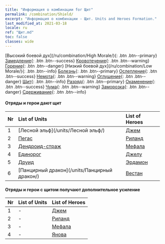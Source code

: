 ```yaml
---
title: "Информация о комбинации for Щит"
permalink: /combination/Shield/
excerpt: "Информация о комбинации - Щит. Units and Heroes Formation."
last_modified_at: 2021-03-18
locale: ru
ref: "Щит.md"
toc: false
classes: wide
---
```


  [Высокий боевой дух](/ru/combination/High Morale/){: .btn .btn--primary} [Замедление](/ru/combination/Slow/){: .btn .btn--success} [Кровотечение](/ru/combination/Bleeding/){: .btn .btn--warning} [Горение](/ru/combination/Burning/){: .btn .btn--danger} [Низкий боевой дух](/ru/combination/Low Morale/){: .btn .btn--info} [Болезнь](/ru/combination/Disease/){: .btn .btn--primary} [Ослепление](/ru/combination/Blind/){: .btn .btn--success} [Немота](/ru/combination/Silence/){: .btn .btn--warning} [Оглушение](/ru/combination/Stun/){: .btn .btn--danger} [Щит](/ru/combination/Shield/){: .btn .btn--info} [Разряд](/ru/combination/Static/){: .btn .btn--primary} [Окаменение](/ru/combination/Petrify/){: .btn .btn--success} [Чума](/ru/combination/Plague/){: .btn .btn--warning} [Заморозка](/ru/combination/Freeze/){: .btn .btn--danger} [Сдерживание](/ru/combination/Deterrence/){: .btn .btn--info} 


#### Отряды и герои дают щит

  | Nr |  List of Units  | List of Heroes | 
  |:---|:----------------|:---------------| 
  | 1 | [Лесной эльф](/units/Лесной эльф/) | [Джем](/heroes/Джем/) |
  | 2 | [Пегас](/units/Пегас/) | [Риланд](/heroes/Риланд/) |
  | 3 | [Дендроид-страж](/units/Дендроид-страж/) | [Мефала](/heroes/Мефала/) |
  | 4 | [Единорог](/units/Единорог/) | [Джелу](/heroes/Джелу/) |
  | 5 | [Друид](/units/Друид/) | [Эрдамон](/heroes/Эрдамон/) |
  | 6 | [Панцирный дракон](/units/Панцирный дракон/) | [Вестан](/heroes/Вестан/) |


#### Отряды и герои с щитом получают дополнительное усиление

  | Nr |  List of Units  | List of Heroes | 
  |:---|:----------------|:---------------| 
  | 1 | - | [Джем](/heroes/Джем/) |
  | 2 | - | [Риланд](/heroes/Риланд/) |
  | 3 | - | [Мефала](/heroes/Мефала/) |
  | 4 | - | [Янова](/heroes/Янова/) |
